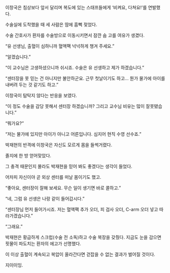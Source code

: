 이창국은 침상보다 앞서 달리며 복도에 있는 스태프들에게 ‘비켜요, 다쳐요!’를 연발했다.

수술실에 도착했을 때 세 사람은 땀에 흠뻑 젖었다.

수술 간호사가 환자를 수술방으로 이동시키면서 잠깐 숨 고를 여유가 생겼다.

“유 선생님, 출혈이 심하니까 혈액팩 넉넉하게 챙겨 주세요.”

“알겠습니다.”

“이 교수님은 고생하셨으니까 쉬시죠. 수술은 유 선생하고 제가 하겠습니다.”

“센터장을 못 믿는 건 아니지만 불안하군요. 근무 첫날이기도 하고… 뭔가 물가에 아이를 내버려 두는 것 같기도 하고.”

이창국이 탐탁지 않다는 반응을 보였다.

“이 정도 수술을 감당 못해서 센터장 하겠습니까? 그리고 교수님 비유는 많이 잘못됐습니다.”

“뭐가요?”

“저는 물가에 있지만 아이가 아니고 어른입니다. 심지어 현직 수영 선수죠.”

박재현의 반격에 이창국은 자신도 모르게 몸을 들썩거렸다.

졸지에 한 방 얻어맞았다.

그 충격 때문인지 몰라도 박재현을 믿어 봐도 좋겠다는 생각이 들었다.

어차피 자신이야 곧 외상 센터를 떠날 몸이기도 했고.

“좋아요, 센터장이 잘해 보세요. 무슨 일이 생기면 바로 콜하고.”

“네, 그럼 유 선생은 나랑 같이 들어갑시다.”

“센터장님 먼저 들어가시죠. 저는 혈액팩 추가 오더, 피 검사 오더, C-arm 오더 넣고 따라가겠습니다.”

“그래요.”

박재현은 황급하게 스크럽(수술 전 소독)하고 수술 복장을 갖췄다. 지금도 눈을 감으면 핏물이 파도치는 환자의 에고가 선명했다.

이 이상 출혈이 계속되고 복압이 올라간다면 걷잡을 수 없는 결과가 벌어질 것이다.

지이이잉.
